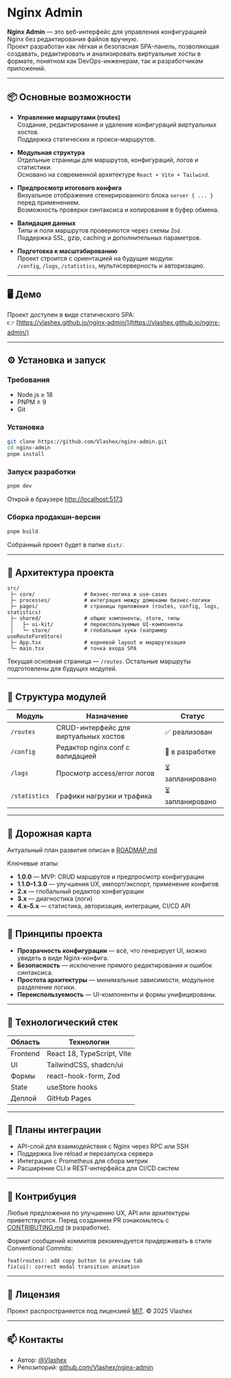 # Nginx Admin

**Nginx Admin** — это веб-интерфейс для управления конфигурацией Nginx без редактирования файлов вручную.  
Проект разработан как лёгкая и безопасная SPA-панель, позволяющая создавать, редактировать и анализировать виртуальные хосты в формате, понятном как DevOps-инженерам, так и разработчикам приложений.

---

## 📦 Основные возможности

- **Управление маршрутами (routes)**  
  Создание, редактирование и удаление конфигураций виртуальных хостов.  
  Поддержка статических и прокси-маршрутов.

- **Модульная структура**  
  Отдельные страницы для маршрутов, конфигураций, логов и статистики.  
  Основано на современной архитектуре `React + Vite + Tailwind`.

- **Предпросмотр итогового конфига**  
  Визуальное отображение сгенерированного блока `server { ... }` перед применением.  
  Возможность проверки синтаксиса и копирования в буфер обмена.

- **Валидация данных**  
  Типы и поля маршрутов проверяются через схемы `Zod`.  
  Поддержка SSL, gzip, caching и дополнительных параметров.

- **Подготовка к масштабированию**  
  Проект строится с ориентацией на будущие модули:  
  `/config`, `/logs`, `/statistics`, мультисерверность и авторизацию.

---

## 🖥️ Демо

Проект доступен в виде статического SPA:  
👉 [https://vlashex.github.io/nginx-admin/](https://vlashex.github.io/nginx-admin/)

---

## ⚙️ Установка и запуск

### Требования

- Node.js ≥ 18
- PNPM ≥ 9
- Git

### Установка

```bash
git clone https://github.com/Vlashex/nginx-admin.git
cd nginx-admin
pnpm install
```

### Запуск разработки

```bash
pnpm dev
```

Открой в браузере [http://localhost:5173](http://localhost:5173)

### Сборка продакшн-версии

```bash
pnpm build
```

Собранный проект будет в папке `dist/`.

---

## 🧱 Архитектура проекта

```
src/
 ├─ core/                # бизнес-логика и use-cases
 ├─ processes/           # интеграция между доменами бизнес-логики
 ├─ pages/               # страницы приложения (routes, config, logs, statistics)
 ├─ shared/              # общие компоненты, store, типы
 │   ├─ ui-kit/          # переиспользуемые UI-компоненты
 │   └─ store/           # глобальные хуки (например useRouteFormStore)
 ├─ App.tsx              # корневой layout и маршрутизация
 └─ main.tsx             # точка входа SPA
```

Текущая основная страница — `/routes`.
Остальные маршруты подготовлены для будущих модулей.

---

## 🧩 Структура модулей

| Модуль        | Назначение                            | Статус           |
| ------------- | ------------------------------------- | ---------------- |
| `/routes`     | CRUD-интерфейс для виртуальных хостов | ✅ реализован    |
| `/config`     | Редактор nginx.conf с валидацией      | 🚧 в разработке  |
| `/logs`       | Просмотр access/error логов           | ⏳ запланировано |
| `/statistics` | Графики нагрузки и трафика            | ⏳ запланировано |

---

## 🧭 Дорожная карта

Актуальный план развития описан в [ROADMAP.md](./docs/ROADMAP.md)

Ключевые этапы:

- **1.0.0** — MVP: CRUD маршрутов и предпросмотр конфигурации
- **1.1.0–1.3.0** — улучшения UX, импорт/экспорт, применение конфигов
- **2.x** — глобальный редактор конфигурации
- **3.x** — диагностика (логи)
- **4.x–5.x** — статистика, авторизация, интеграции, CI/CD API

---

## 🧠 Принципы проекта

- **Прозрачность конфигурации** — всё, что генерирует UI, можно увидеть в виде Nginx-конфига.
- **Безопасность** — исключение прямого редактирования и ошибок синтаксиса.
- **Простота архитектуры** — минимальные зависимости, модульное разделение логики.
- **Переиспользуемость** — UI-компоненты и формы унифицированы.

---

## 🧩 Технологический стек

| Область  | Технологии                 |
| -------- | -------------------------- |
| Frontend | React 18, TypeScript, Vite |
| UI       | TailwindCSS, shadcn/ui     |
| Формы    | react-hook-form, Zod       |
| State    | useStore hooks             |
| Деплой   | GitHub Pages               |

---

## 🚀 Планы интеграции

- API-слой для взаимодействия с Nginx через RPC или SSH
- Поддержка live reload и перезапуска сервера
- Интеграция с Prometheus для сбора метрик
- Расширение CLI и REST-интерфейса для CI/CD систем

---

## 🧩 Контрибуция

Любые предложения по улучшению UX, API или архитектуры приветствуются.
Перед созданием PR ознакомьтесь с [CONTRIBUTING.md](./docs/CONTRIBUTING.md) (в разработке).

Формат сообщений коммитов рекомендуется придерживать в стиле Conventional Commits:

```
feat(routes): add copy button to preview tab
fix(ui): correct modal transition animation
```

---

## 📄 Лицензия

Проект распространяется под лицензией [MIT](./LICENSE).
© 2025 Vlashex

---

## 📫 Контакты

- Автор: [@Vlashex](https://github.com/Vlashex)
- Репозиторий: [github.com/Vlashex/nginx-admin](https://github.com/Vlashex/nginx-admin)
